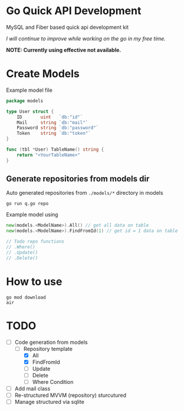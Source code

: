 # Go Quick API Development

MySQL and Fiber based quick api development kit

*I will continue to improve while working on the go in my free time.*

**NOTE: Currently using effective not available.**

# Create Models

Example model file

```go
package models

type User struct {
    ID       uint   `db:"id"`
    Mail     string `db:"mail"`
    Password string `db:"password"`
    Token    string `db:"token"`
}

func (tbl *User) TableName() string {
    return "<YourTableName>"
}
```

[comment]: <> (# q CLI Guides)
[comment]: <> (Show help commands)
[comment]: <> (```)
[comment]: <> (go run q -h)
[comment]: <> (```)

## Generate repositories from models dir

Auto generated repositories from `./models/*` directory in models

```
go run q.go repo
```

Example model using

```go
new(models.<ModelName>).All() // get all data on table
new(models.<ModelName>).FindFromId(1) // get id = 1 data on table

// Todo repo functions
// .Where()
// .Update()
// .Delete()
```

# How to use

```
go mod download
air
```

# TODO

- [ ] Code generation from models
    - [ ] Repository template 
        - [x] All
        - [x] FindFromId
        - [ ] Update
        - [ ] Delete
        - [ ] Where Condition
- [ ] Add mail class
- [ ] Re-structured MVVM (repository) sturcutured
- [ ] Manage structured via sqlite
